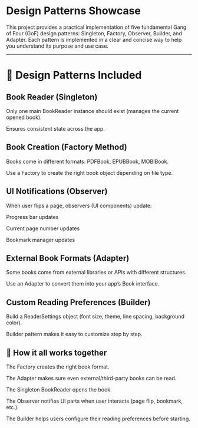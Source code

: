 # Design Patterns Showcase

This project provides a practical implementation of five fundamental Gang of Four (GoF) design patterns: Singleton, Factory, Observer, Builder, and Adapter. Each pattern is implemented in a clear and concise way to help you understand its purpose and use case.

---

# 🚀 Design Patterns Included

## Book Reader (Singleton)

Only one main BookReader instance should exist (manages the current opened book).

Ensures consistent state across the app.

## Book Creation (Factory Method)

Books come in different formats: PDFBook, EPUBBook, MOBIBook.

Use a Factory to create the right book object depending on file type.

## UI Notifications (Observer)

When user flips a page, observers (UI components) update:

Progress bar updates

Current page number updates

Bookmark manager updates

## External Book Formats (Adapter)

Some books come from external libraries or APIs with different structures.

Use an Adapter to convert them into your app’s Book interface.

## Custom Reading Preferences (Builder)

Build a ReaderSettings object (font size, theme, line spacing, background color).

Builder pattern makes it easy to customize step by step.

## 🔗 How it all works together

The Factory creates the right book format.

The Adapter makes sure even external/third-party books can be read.

The Singleton BookReader opens the book.

The Observer notifies UI parts when user interacts (page flip, bookmark, etc.).

The Builder helps users configure their reading preferences before starting.
